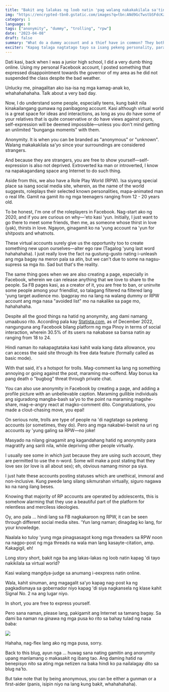 ```yaml
---
title: "Bakit ang lalakas ng loob natin 'pag walang nakakakilala sa'tin thru online?"
img: "https://encrypted-tbn0.gstatic.com/images?q=tbn:ANd9GcTwstbSFdcKzQ3WwEMVheyZZTf15WJ1DU8W0A&usqp=CAU"
category: 1
language: 0
tags: ["anonymity", "dummy", "trolling", "rpw"]
date: "2023-04-08"
draft: false
summary: "What do a dummy account and a thief have in common? They both have this black mask that covers their faces. A mask that will hide their identities for a while. Dati kasi, back when I was a junior high school, I did a very dumb thing online. Using my personal Facebook account, I posted something that expressed disappointment towards the governor of my area as he did not suspended the class despite the bad weather. Unlucky me, pinagalitan ako isa-isa ng mga kamag-anak ko, whahahahahaha. Talk about a very bad day."
exciter: "Kapag talaga nagtatago tayo sa isang pekeng personality, parang pwede na nating gawin ang lahat, without holding accountability sa mangyayaring consequences."
---
```


<script>
  import H from '$lib/components/blog/Header.svelte';
  import Img from '$lib/components/blog/Image.svelte';
  import YT from '$lib/components/blog/YTEmbed.svelte';
  import S from '$lib/components/blog/Space.svelte';
  import Intro from '$lib/components/blog/Intro.svelte';
</script>

<Intro text="What do a dummy account and a thief have in common? They both have this black mask that covers their faces. A mask that will hide their identities for a while."/>

Dati kasi, back when I was a junior high school, I did a very dumb thing online. Using my personal Facebook account, I posted something that expressed disappointment towards the governor of my area as he did not suspended the class despite the bad weather.

Unlucky me, pinagalitan ako isa-isa ng mga kamag-anak ko, whahahahahaha. Talk about a very bad day.

Now, I do understand some people, especially teens, kung bakit nila kinakailangang gumawa ng panibagong account. Kasi although virtual world is a great space for ideas and interactions, as long as you do have some of your relatives that is quite conservative or do have views against yours, self-expression will be deemed impossible—unless you don't mind getting an unlimited "bunganga moments" with them.

<H text="The Bright Side"/>

Anonymity. It is when you can be branded as "anonymous" or "unknown". Walang makakakilala sa'yo since your surroundings are considered strangers.

And because they are strangers, you are free to show yourself—self-expression is also not deprived. Extroverted ka man or introverted, I know na napakagandang space ang Internet to do such thing.

Aside from this, we also have a Role Play World (RPW). Isa siyang special place sa isang social media site, wherein, as the name of the world suggests, roleplays their selected known personalities, mapa-animated man o real life. Gamit na gamit ito ng mga teenagers ranging from 12 - 20 years old.

To be honest, I'm one of the roleplayers in Facebook. Nag-start ako ng 2020, and if you are curious on why—'eto kasi 'yun. Initially, I just want to go there to meet some friends, then me, as someone whose thirst in love (yak), thirsts in love. Ngayon, ginagamit ko na 'yung account na 'yun for shitposts and whatnots.

These virtual accounts surely give us the opportunity too to create something new upon ourselves—alter ego raw (Tagalog 'yung last word hahahahaha). I just really love the fact na gustung-gusto nating i-unleash ang mga bagay na meron pala sa atin, but we can't due to some na nagsu-supress sa mga ito. Sad but that's the reality.

The same thing goes when we are also creating a page, especially in Facebook, wherein we can release anything that we love to share to the people. Sa FB pages kasi, as a creator of it, you are free to ban, or uninvite some people among your friendlist, so talagang filtered na filtered lang 'yung target audience mo. Ipagpray mo na lang na walang dummy or RPW account ang mga nasa "avoided list" mo na nakalike sa page mo, hahahahaha.

<H text="The Black Hole"/>

Despite all the good things na hatid ng anonymity, ang dami namang umaabuso rito. 
According pala kay <a href="https://www.statista.com/statistics/1139972/share-of-facebook-users-by-age-philippines/#:~:text=As%20of%20December%202022%2C%20about,share%20of%20over%2090%20percent.">Statista.com</a>, as of December 2022, nangunguna ang Facebook bilang platform ng mga Pinoy in terms of social interaction, wherein 30.5% of its users na nakabase sa bansa natin ay ranging from 18 to 24.

Hindi naman ito nakapagtataka kasi kahit wala kang data allowance, you can access the said site through its free data feature (formally called as basic mode). 

With that said, it's a hotspot for trolls. Mag-comment ka lang ng something annoying or going against the post, maraming ma-ooffend. May bonus ka pang death o "bugbog" threat through private chat.

You can also use anonymity in Facebook by creating a page, and adding a profile picture with an unbelievable caption. Maraming gullible individuals ang siguradong mangba-bash sa'yo to the point na maraming magshe-share, mag-e-angry react at magko-comment dito. Congratulations, you made a clout-chasing move, you epal!

On serious note, trolls are type of people na 'di nagtatago sa pekeng accounts (or sometimes, they do). Pero ang mga nakabwi-bwisit na uri ng accounts ay 'yung galing sa RPW—no joke!

Masyado na nilang ginagamit ang kagandahang hatid ng anonymity para magratify ang sarili nila, while depriving other people virtually. 

I usually see some in which just because they are using such account, they are permitted to use the n-word. Some will make a post stating that they love sex (or love is all about sex); eh, obvious namang minor pa siya.

I just hate these accounts posting statuses which are unethical, immoral and non-inclusive. Kung pwede lang silang sikmurahan virtually, siguro nagawa ko na nang ilang beses. 

Knowing that majority of RP accounts are operated by adolescents, this is somehow alarming that they use a beautiful part of the platform for relentless and merciless ideologies. 

Oy, ano pala ... hindi lang sa FB nagkakaroon ng RPW, it can be seen through different social media sites. 'Yun lang naman; dinagdag ko lang, for your knowledge. 

Naalala ko tuloy 'yung mga pinagsasagot kong mga threaders sa RPW noon na nagpo-post ng mga threads na wala man lang kasayte-citation, amp. Kakagigil, eh!

<H text="And Now, the Answer"/>

Long story short, bakit nga ba ang lakas-lakas ng loob natin kapag 'di tayo nakikilala sa virtual world?

Kasi walang mangdya-judge sa anumang i-eexpress natin online. 

Wala, kahit sinuman, ang magagalit sa'yo kapag nag-post ka ng pagkadismaya sa gobernador niyo kapag 'di siya nagkansela ng klase kahit Signal No. 2 na ang lugar niyo.

In short, you are free to express yourself. 

Pero sana naman, please lang, pakigamit ang Internet sa tamang bagay. Sa dami ba naman na ginawa ng mga pusa ko rito sa bahay tulad ng nasa baba:

<Img src="https://media.discordapp.net/attachments/931746972300374077/1094130289401405530/IMG_20230314_083211.jpg"/>

Hahaha, nag-flex lang ako ng mga pusa, sorry.

Back to this blug, ayun nga ... huwag sana nating gamitin ang anonymity upang manlamang o makasakit ng ibang tao. Ang daming hatid na benepisyo nito sa ating mga netizen na baka hindi ko pa nailalagay dito sa blug na'to. 

But take note that by being anonymous, you can be either a gunman or a first-aider (panis, isipin niyo na lang kung bakit, whahahahaha).
